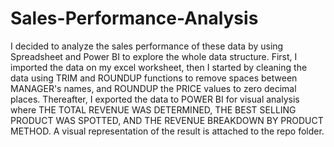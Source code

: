 # Sales-Performance-Analysis
I decided to analyze the sales performance of these data by using Spreadsheet and Power BI to explore the whole data structure. First, I imported the data on my excel worksheet, then I started by cleaning the data using TRIM and ROUNDUP functions to remove spaces between MANAGER's names, and ROUNDUP the PRICE values to zero decimal places.
Thereafter, I exported the data to POWER BI for visual analysis where THE TOTAL REVENUE WAS DETERMINED, THE BEST SELLING PRODUCT WAS SPOTTED, AND THE REVENUE BREAKDOWN BY PRODUCT METHOD. A visual representation of the result is attached to the repo folder.
